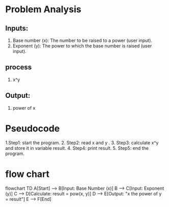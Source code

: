 # Problem Analysis
## Inputs:
1. Base number (x): The number to be raised to a power (user input).
2. Exponent (y): The power to which the base number is raised (user input).
## process 
1. x^y
## Output:
1. power of x
# Pseudocode
1.Step1: start the program.
2. Step2: read x and y .
3. Step3: calculate x^y and store it in variable result.
4. Step4: print result.
5. Step5: end the program.
# flow chart
flowchart TD
    A[Start] --> B[Input: Base Number (x)]
    B --> C[Input: Exponent (y)]
    C --> D[Calculate: result = pow(x, y)]
    D --> E[Output: "x the power of y = result"]
    E --> F[End]
